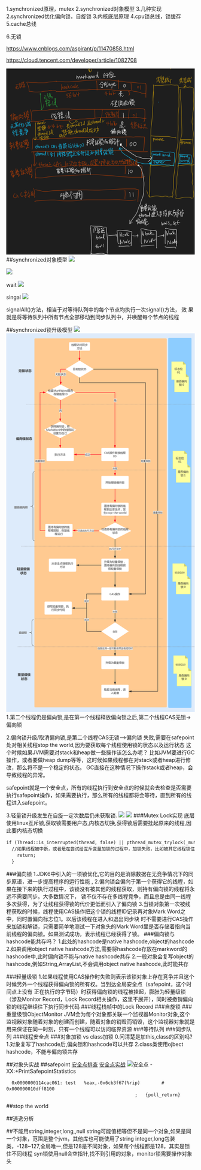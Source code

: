 1.synchronized原理，mutex
2.synchronized对象模型
3.几种实现
2.synchronized优化偏向锁，自旋锁
3.内核底层原理
4.cpu锁总线，锁缓存
5.cache总线

6.无锁

https://www.cnblogs.com/aspirant/p/11470858.html

https://cloud.tencent.com/developer/article/1082708

![](.z_Synchronized问题清单_images/7efe8ab7.png)
##synchronized对象模型
![](https://juejin.cn/post/6844903735265771527)

![](/Users/chris/workspace/xsource/linux/src/main/java/concurrent/images/synchronized对象模型.jpg)


wait
![](/Users/chris/workspace/xsource/linux/src/main/java/concurrent/images/synchronized对象模型_2.jpg)
        
singal
![](/Users/chris/workspace/xsource/linux/src/main/java/concurrent/images/synchronized对象模型_1.jpg)

signalAll()方法，相当于对等待队列中的每个节点均执行一次signal()方法，
效 果就是将等待队列中所有节点全部移动到同步队列中，并唤醒每个节点的线程


##synchronized锁升级模型
![](/Users/chris/workspace/xsource/linux/src/main/java/concurrent/images/synchronized锁升级.jpg)
![](.z_Synchronized问题清单_images/f4e5e6e5.png)
1.第二个线程仍是偏向锁,是在第一个线程释放偏向锁之后,第二个线程CAS无锁->偏向锁

2.偏向锁升级/取消偏向锁,是第二个线程CAS无锁—>偏向锁 失败,需要在safepoint处对相关线程stop the world,因为要获取每个线程使用锁的状态以及运行状态
这个时候如果JVM需要对stack和heap做一些操作该怎么办呢？
比如JVM要进行GC操作，或者要做heap dump等等，这时候如果线程都在对stack或者heap进行修改，那么将不是一个稳定的状态。
GC直接在这种情况下操作stack或者heap，会导致线程的异常。

safepoint就是一个安全点，所有的线程执行到安全点的时候就会去检查是否需要执行safepoint操作，如果需要执行，那么所有的线程都将会等待，直到所有的线程进入safepoint。


3.轻量锁升级发生在自旋一定次数后仍未获取锁.
![](https://static001.geekbang.org/resource/image/fd/f8/fd86f1b5cbac1f652bea58b039fbc8f8.jpg)
![](https://time.geekbang.org/column/article/101244)
###Mutex Lock实现
底层使用linux互斥锁,获取锁需要用户态,内核态切换,获得锁后需要挂起原来的线程,因此要内核态切换
[](https://bbs.csdn.net/topics/399061558)
```asp
if (Thread::is_interrupted(thread, false) || pthread_mutex_trylock(_mutex) != 0) {
  //如果线程被中断，或者是在尝试给互斥变量加锁的过程中，加锁失败，比如被其它线程锁住了，直接返回
    return;
  }
```
###偏向锁
1.JDK6中引入的一项锁优化,它的目的是消除数据在无竞争情况下的同步原语，进一步提高程序的运行性能 ,
2.偏向锁会偏向于第一个获得它的线程，如果在接下来的执行过程中，该锁没有被其他的线程获取，则持有偏向锁的线程将永远不需要同步。大多数情况下，
锁不仅不存在多线程竞争，而且总是由同一线程多次获得，为了让线程获得锁的代价更低而引入了偏向锁
3.当锁对象第一次被线程获取的时候，线程使用CAS操作把这个锁的线程ID记录再对象Mark Word之中，同时置偏向标志位1。以后该线程在进入和退出同步块
时不需要进行CAS操作来加锁和解锁，只需要简单地测试一下对象头的Mark Word里是否存储着指向当前线程的偏向锁。如果测试成功，表示线程已经获得了锁。
###偏向锁与hashcode能共存吗？
[](https://blog.csdn.net/Saintyyu/article/details/108295657)
[](https://blog.51cto.com/u_15127686/2832598)
1.此处的hashcode是native hashcode,object的hashcode
2.如果调用object native hashcode方法,需要将hashcode存放在markword的hashcode中,此时偏向锁不能与native hashcode共存
2.一般对象会复写object的hashcode,例如String,ArrayList,不会调用object native hashcode,此时能共存

###轻量级锁
1.如果线程使用CAS操作时失败则表示该锁对象上存在竞争并且这个时候另外一个线程获得偏向锁的所有权。当到达全局安全点（safepoint，这个时间点上没有
正在执行的字节码）时获得偏向锁的线程被挂起，膨胀为轻量级锁（涉及Monitor Record，Lock Record相关操作，这里不展开），同时被撤销偏向锁的线程继续往下执行同步代码
###线程栈帧中的Lock Record
###自旋锁
###重量级锁ObjectMonitor
JVM会为每个对象都关联一个监视器Monitor对象,这个监视器对象随着对象的创建而创建，随着对象的销毁而销毁，这个监视器对象就是用来保证在同一时刻，只有一个线程可以访问临界资源
###等待队列
###同步队列
###线程安全点
###对象加锁 vs class加锁
0.问清楚是加this,class的区别吗?
1.对象复写了hashcode后,偏向锁和hashcode可以共存
2.class类使用ojbect hashcode，不能与偏向锁共存

##对象头实战
[](https://www.cnblogs.com/LemonFive/p/11246086.html)
##safepoint
[安全点排查](https://blog.csdn.net/superfjj/article/details/107855767)
[安全点实战](https://www.pianshen.com/article/36071068168/)
![安全点](/Users/chris/workspace/xsource/linux/src/main/java/concurrent/images/jvm_safepoint.jpg)
-XX:+PrintSafepointStatistics

```
  0x0000000114cac061: test   %eax,-0x6cb3f67(%rip)        # 0x000000010dff8100
                                                ;   {poll_return}
```
##stop the world

##逃逸分析


##不能用string,integer,long,,null
string可能值相等但不是同一个对象,如果是同一个对象，范围是整个jvm，其他库也可能使用了string
integer,long包装类，-128~127,全局唯一,但是128是不同对象，如果每个线程都是128，其实是锁住不同线程
syn锁使用null会空指针,找不到引用的对象，monitor锁需要操作对象头
[](https://stackoverflow.com/questions/10195054/synchronized-object-set-to-null)
